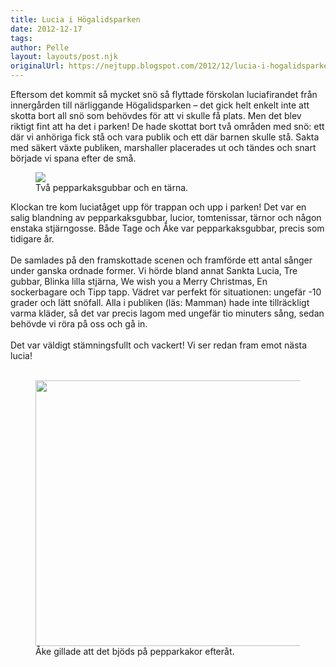 ```yaml
---
title: Lucia i Högalidsparken
date: 2012-12-17
tags: 	
author: Pelle
layout: layouts/post.njk
originalUrl: https://nejtupp.blogspot.com/2012/12/lucia-i-hogalidsparken.html
---
```


Eftersom det kommit så mycket snö så flyttade förskolan luciafirandet från innergården till närliggande Högalidsparken – det gick helt enkelt inte att skotta bort all snö som behövdes för att vi skulle få plats. Men det blev riktigt fint att ha det i parken! De hade skottat bort två områden med snö: ett där vi anhöriga fick stå och vara publik och ett där barnen skulle stå. Sakta med säkert växte publiken, marshaller placerades ut och tändes och snart började vi spana efter de små.<br>

<figure>
	<img src="../../../../img/Lucia-5C5C0093.jpg">
	<figcaption>Två pepparkaksgubbar och en tärna.</figcaption>
</figure>

<div class style="clear: both; text-align: left;">Klockan tre kom luciatåget upp för trappan och upp i parken! Det var en salig blandning av pepparkaksgubbar, lucior, tomtenissar, tärnor och någon enstaka stjärngosse. Både Tage och Åke var pepparkaksgubbar, precis som tidigare år.</div><div class style="clear: both; text-align: left;"><br></div><div class style="clear: both; text-align: left;">De samlades på den framskottade scenen och framförde ett antal sånger under ganska ordnade former. Vi hörde bland annat Sankta Lucia, Tre gubbar, Blinka lilla stjärna, We wish you a Merry Christmas, En sockerbagare och Tipp tapp. Vädret var perfekt för situationen: ungefär -10 grader och lätt snöfall. Alla i publiken (läs: Mamman) hade inte tillräckligt varma kläder, så det var precis lagom med ungefär tio minuters sång, sedan behövde vi röra på oss och gå in.</div><div class style="clear: both; text-align: left;"><br></div><div class style="clear: both; text-align: left;">Det var väldigt stämningsfullt och vackert! Vi ser redan fram emot nästa lucia!</div><br>

<figure>
	<img src="../../../../img/Lucia-5C5C0103.jpg" width="425">
	<figcaption>Åke gillade att det bjöds på pepparkakor efteråt.</figcaption>
</figure>
